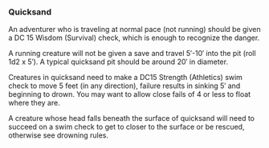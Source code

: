 ### Quicksand

An adventurer who is traveling at normal pace (not running) should be given a DC 15 Wisdom (Survival) check, which is enough to recognize the danger.

A running creature will not be given a save and travel 5′-10′ into the pit (roll 1d2 x 5′). A typical quicksand pit should be around 20′ in diameter.

Creatures in quicksand need to make a DC15 Strength (Athletics) swim check to move 5 feet (in any direction), failure results in sinking 5′ and beginning to drown. You may want to allow close fails of 4 or less to float where they are.

A creature whose head falls beneath the surface of quicksand will need to succeed on a swim check to get to closer to the surface or be rescued, otherwise see drowning rules.
